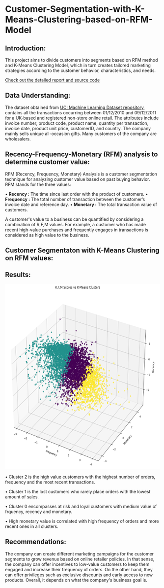 # Customer-Segmentation-with-K-Means-Clustering-based-on-RFM-Model

## **Introduction:**
This project aims to divide customers into segments based on RFM method and K-Means Clustering Model, which in turn creates tailored marketing strategies according to the customer behavior, characteristics, and needs.<br>

[Check out the detailed report and source code]()

## **Data Understanding:**

The dataset obtained from [UCI Machine Learning Dataset repository](http://archive.ics.uci.edu/ml/datasets/online+retail), contains all the transactions occurring between 01/12/2010 and 09/12/2011 for a UK-based and registered non-store online retail. The attributes include invoice number, product code, product name, quantity per transaction, invoice date, product unit price, customerID, and country. The company mainly sells unique all-occasion gifts. Many customers of the company are wholesalers.

## **Recency-Frequency-Monetary (RFM) analysis to determine customer value:**

RFM (Recency, Frequency, Monetary) Analysis is a customer segmentation technique for analyzing customer value based on past buying behavior. RFM stands for the three values:

• **Recency :** The time since last order with the product of customers.
• **Frequency :** The total number of transaction between the customer’s invoice date and reference day.
• **Monetary :** The total transaction value of customers.

A customer's value to a business can be quantified by considering a combination of R,F,M values. For example, a customer who has made recent high-value purchases and frequently engages in transactions is considered as high value to the business.

## **Customer Segmentaton with K-Means Clustering on RFM values:**



## **Results:**

<p align="center">

<img src="https://github.com/ovgutunc/Customer-Segmentation-with-K-Means-Clustering-based-on-RFM-Model/blob/main/images/3d_scatter.PNG" alt="cluster" width="600" height="600">

• Cluster 2 is the high value customers with the highest number of orders, frequency and the most recent transactions.<br>

• Cluster 1 is the lost customers who rarely place orders with the lowest amount of sales.<br>

• Cluster 0 encompasses at risk and loyal customers with medium value of frquency, recency and monetary.<br>

• High monetary value is correlated with high frequency of orders and more recent ones in all clusters.<br>
 
## **Recommendations:**

The company can create different marketing campaigns for the customer segments to grow revenue based on online retailer policies. In that sense, the company can offer incentives to low-value customers to keep them engaged and increase their frequency of orders. On the other hand, they can offer privileges such as exclusive discounts and early access to new products. Overall, it depends on what the company's business goal is.<br>
